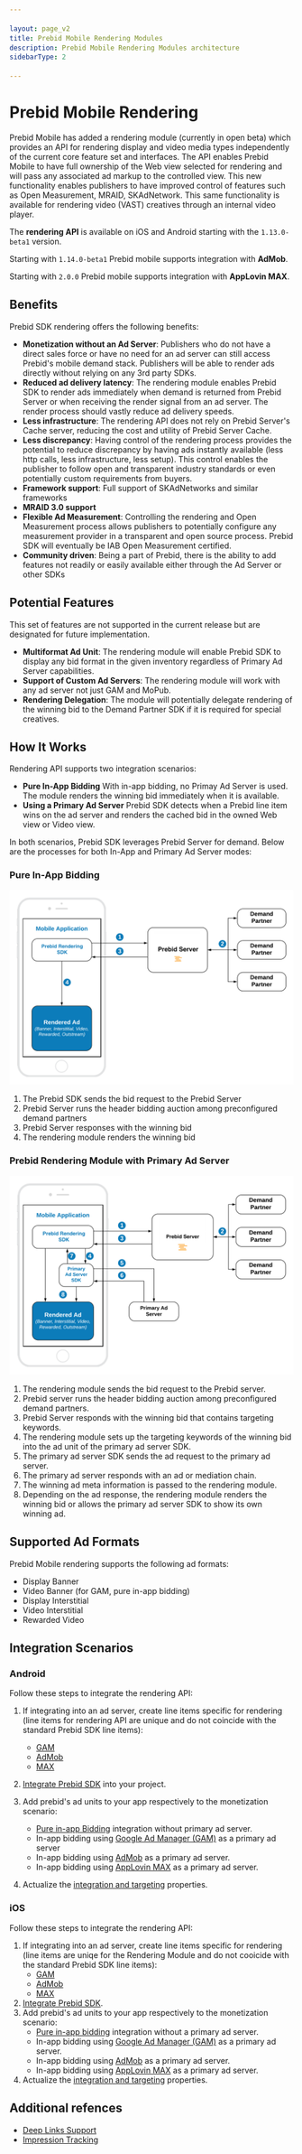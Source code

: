 ```yaml
---

layout: page_v2
title: Prebid Mobile Rendering Modules
description: Prebid Mobile Rendering Modules architecture
sidebarType: 2

---
```


# Prebid Mobile Rendering 

Prebid Mobile has added a rendering module (currently in open beta) which provides an API for rendering display and video media types independently of the current core feature set and interfaces. The API enables Prebid Mobile to have full ownership of the Web view selected for rendering and will pass any associated ad markup to the controlled view. This new functionality enables publishers to have improved control of features such as Open Measurement, MRAID, SKAdNetwork. This same functionality is available for rendering video (VAST) creatives through an internal video player.

The **rendering API** is available on iOS and Android starting with the `1.13.0-beta1` version. 

Starting with `1.14.0-beta1` Prebid mobile supports integration with **AdMob**.

Starting with `2.0.0` Prebid mobile supports integration with **AppLovin MAX**. 

## Benefits

Prebid SDK rendering offers the following benefits:

- **Monetization without an Ad Server**: Publishers who do not have a direct sales force or have no need for an ad server can still access Prebid's mobile demand stack. Publishers will be able to render ads directly without relying on any 3rd party SDKs.
- **Reduced ad delivery latency**: The rendering module enables Prebid SDK to render ads immediately when demand is returned from Prebid Server or when receiving the render signal from an ad server. The render process should vastly reduce ad delivery speeds.
- **Less infrastructure**: The rendering API does not rely on Prebid Server's Cache server, reducing the cost and utility of Prebid Server Cache.
- **Less discrepancy**: Having control of the rendering process provides the potential to reduce discrepancy by having ads instantly available (less http calls, less infrastructure, less setup). This control enables the publisher to follow open and transparent industry standards or even potentially custom requirements from buyers.
- **Framework support**: Full support of SKAdNetworks and similar frameworks
- **MRAID 3.0 support**
- **Flexible Ad Measurement**: Controlling the rendering and Open Measurement process allows publishers to potentially configure any measurement provider in a transparent and open source process. Prebid SDK will eventually be IAB Open Measurement certified.  
- **Community driven**: Being a part of Prebid, there is the ability to add features not readily or easily available either through the Ad Server or other SDKs

## Potential Features

This set of features are not supported in the current release but are designated for future implementation.

- **Multiformat Ad Unit**: The rendering module will enable Prebid SDK to display any bid format in the given inventory regardless of Primary Ad Server capabilities.
- **Support of Custom Ad Servers**: The rendering module will work with any ad server not just GAM and MoPub.
- **Rendering Delegation**:  The module will potentially delegate rendering of the winning bid to the Demand Partner SDK if it is required for special creatives.

## How It Works

Rendering API supports two integration scenarios:

* **Pure In-App Bidding** With in-app bidding, no Primay Ad Server is used. The module renders the winning bid immediately when it is available.
* **Using a Primary Ad Server** Prebid SDK detects when a Prebid line item wins on the ad server and renders the cached bid in the owned Web view or Video view.

In both scenarios, Prebid SDK leverages Prebid Server for demand. Below are the processes for both In-App and Primary Ad Server modes:

### Pure In-App Bidding

![In-App Rendering](/assets/images/prebid-mobile/modules/rendering/Prebid-In-App-Bidding-Overview-Pure-Prebid.png)

1. The Prebid SDK sends the bid request to the Prebid Server
1. Prebid Server runs the header bidding auction among preconfigured demand partners
1. Prebid Server responses with the winning bid
1. The rendering module renders the winning bid

### Prebid Rendering Module with Primary Ad Server

![Rendering with Primary Ad Server](/assets/images/prebid-mobile/modules/rendering/In-App-Bidding-Integration.png)

1. The rendering module sends the bid request to the Prebid server.
1. Prebid server runs the header bidding auction among preconfigured demand partners.
1. Prebid Server responds with the winning bid that contains targeting keywords.
1. The rendering module sets up the targeting keywords of the winning bid into the ad unit of the primary ad server SDK.
1. The primary ad server SDK sends the ad request to the primary ad server.
1. The primary ad server responds with an ad or mediation chain.
1. The winning ad meta information is passed to the rendering module.
1. Depending on the ad response, the rendering module renders the winning bid or allows the primary ad server SDK to show its own winning ad.

## Supported Ad Formats

Prebid Mobile rendering supports the following ad formats:

* Display Banner
* Video Banner (for GAM, pure in-app bidding)
* Display Interstitial
* Video Interstitial
* Rewarded Video

## Integration Scenarios

### Android

Follow these steps to integrate the rendering API:

1. If integrating into an ad server, create line items specific for rendering (line items for rendering API are unique and do not coincide with the standard Prebid SDK line items):
    * [GAM](rendering-gam-line-item-setup.html)
    * [AdMob](rendering-admob-line-item-setup.html)
    * [MAX](rendering-max-line-item-setup.html)
1. [Integrate Prebid SDK](android-sdk-integration.html) into your project.
1. Add prebid's ad units to your app respectively to the monetization scenario: 
    * [Pure in-app Bidding](android-sdk-integration-pb.html) integration without primary ad server.
    * In-app bidding using [Google Ad Manager (GAM)](android-sdk-integration-gam.html) as a primary ad server
    * In-app bidding using [AdMob](android-sdk-integration-admob) as a primary ad server.
    * In-app bidding using [AppLovin MAX](android-sdk-integration-max.html) as a primary ad server.
    
1. Actualize the [integration and targeting](android-sdk-parameters.html) properties.  

### iOS

Follow these steps to integrate the rendering API:

1. If integrating into an ad server, create line items specific for rendering (line items are uniqe for the Rendering Module and do not cooicide with the standard Prebid SDK line items):
    * [GAM](rendering-gam-line-item-setup.html)
    * [AdMob](rendering-admob-line-item-setup.html)
    * [MAX](rendering-max-line-item-setup.html)
1. [Integrate Prebid SDK](ios-sdk-integration.html).
1.  Add prebid's ad units to your app respectively to the monetization scenario: 
    * [Pure in-app bidding](ios-sdk-integration-pb.html) integration without a primary ad server.
    * In-app bidding using [Google Ad Manager (GAM)](ios-sdk-integration-gam.html) as a primary ad server.
    * In-app bidding using [AdMob](ios-sdk-integration-gam.html) as a primary ad server.
    * In-app bidding using [AppLovin MAX](ios-sdk-integration-max.html) as a primary ad server.
   1. Actualize the [integration and targeting](ios-sdk-parameters.html) properties.

## Additional refences

- [Deep Links Support](rendering-deeplinkplus.html)
- [Impression Tracking](rendering-impression-tracking.html)
